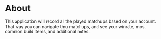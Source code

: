 # About

This application will record all the played matchups based on your account. That way you can navigate thru matchups,
and see your winrate, most common build items, and additional notes.


